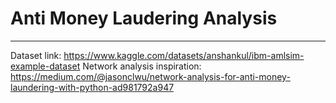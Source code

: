 # Anti Money Laudering Analysis
---

Dataset link: https://www.kaggle.com/datasets/anshankul/ibm-amlsim-example-dataset
Network analysis inspiration: https://medium.com/@jasonclwu/network-analysis-for-anti-money-laundering-with-python-ad981792a947